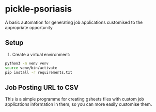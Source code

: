 # pickle-psoriasis
A basic automation for generating job applications customised to the appropriate opportunity

## Setup

1. Create a virtual environment:
```bash
python3 -m venv venv
source venv/bin/activate
pip install -r requirements.txt
```

## Job Posting URL to CSV

This is a simple programme for creating gsheets files with custom job applications information in them, so you can more easily customise them.



